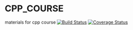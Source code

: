 # CPP_COURSE
materials for cpp course
[![Build Status](https://travis-ci.org/imitrichev/CPP_COURSE.svg?branch=master)](https://travis-ci.org/imitrichev/CPP_COURSE)
[![Coverage Status](https://coveralls.io/repos/github/imitrichev/CPP_COURSE/badge.svg?branch=master)](https://coveralls.io/github/imitrichev/CPP_COURSE?branch=master)
